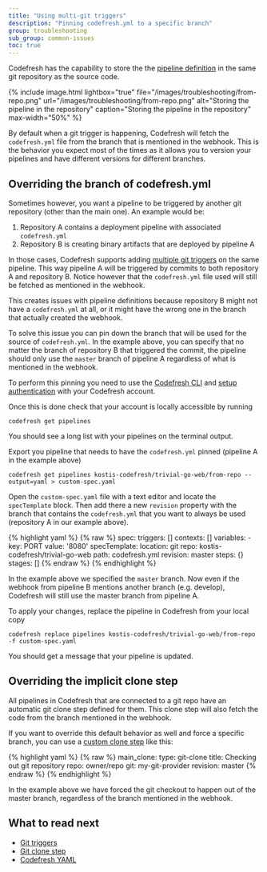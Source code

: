 ```yaml
---
title: "Using multi-git triggers"
description: "Pinning codefresh.yml to a specific branch"
group: troubleshooting
sub_group: common-issues
toc: true
---
```


Codefresh has the capability to store the the [pipeline definition]({{site.baseurl}}/docs/configure-ci-cd-pipeline/pipelines/#using-a-codefreshyml-for-the-source-code-repository) in the same git repository as the source code.


{% include 
image.html 
lightbox="true" 
file="/images/troubleshooting/from-repo.png" 
url="/images/troubleshooting/from-repo.png"
alt="Storing the pipeline in the repository" 
caption="Storing the pipeline in the repository"
max-width="50%"
%}



By default when a git trigger is happening, Codefresh will fetch the `codefresh.yml` file from the branch that is mentioned in the webhook. This is the behavior you expect most of the times as it allows you to version your pipelines and have different versions for different branches.

## Overriding the branch of codefresh.yml

Sometimes however, you want a pipeline to be triggered by another git repository (other than the main one). An example would be:

1. Repository A contains a deployment pipeline with associated `codefresh.yml`
1. Repository B is creating binary artifacts that are deployed by pipeline A

In those cases, Codefresh supports adding [multiple git triggers]({{site.baseurl}}/docs/configure-ci-cd-pipeline/triggers/git-triggers/) on the same pipeline. This way pipeline A will be triggered by commits to both repository A and repository B. Notice however that the `codefresh.yml` file used will still be fetched as mentioned in the webhook.

This creates issues with pipeline definitions because repository B might not have a `codefresh.yml` at all, or it might have the wrong one in the branch that actually created the webhook.

To solve this issue you can pin down the branch that will be used for the source of `codefresh.yml`. In the example above, you can specify that no matter the branch of repository B that triggered the commit, the pipeline should only use the `master` branch of pipeline A regardless of what is mentioned in the webhook.

To perform this pinning you need to use the [Codefresh CLI](https://codefresh-io.github.io/cli/installation/) and [setup authentication](https://codefresh-io.github.io/cli/getting-started/) with your Codefresh account.

Once this is done check that your account is locally accessible by running

```
codefresh get pipelines
```

You should see a long list with your pipelines on the terminal output.

Export you pipeline that needs to have the `codefresh.yml` pinned (pipeline A in the example above)

```
codefresh get pipelines kostis-codefresh/trivial-go-web/from-repo --output=yaml > custom-spec.yaml
```

Open the `custom-spec.yaml` file with a text editor and locate the `specTemplate` block. Then add there a new `revision` property with the branch that contains the `codefresh.yml` that you want to always be used (repository A in our example above).


{% highlight yaml %}
{% raw %}
spec:
  triggers: []
  contexts: []
  variables:
    - key: PORT
      value: '8080'
  specTemplate:
    location: git
    repo: kostis-codefresh/trivial-go-web
    path: codefresh.yml
    revision: master
  steps: {}
  stages: []
{% endraw %}
{% endhighlight %}

In the example above we specified the `master` branch. Now even if the webhook from pipeline B mentions another branch (e.g. develop), Codefresh will still use the master branch from pipeline A.

To apply your changes, replace the pipeline in Codefresh from your local copy

```
codefresh replace pipelines kostis-codefresh/trivial-go-web/from-repo -f custom-spec.yaml
```

You should get a message that your pipeline is updated.

## Overriding the implicit clone step

All pipelines in Codefresh that are connected to a git repo have an automatic git clone step defined for them. 
This clone step will also fetch the code from the branch mentioned in the webhook.

If you want to override this default behavior as well and force a specific branch, you can use a [custom clone step]({{site.baseurl}}/docs/codefresh-yaml/steps/git-clone/) like this:


{% highlight yaml %}
{% raw %}
main_clone:
  type: git-clone
  title: Checking out git repository
  repo: owner/repo
  git: my-git-provider
  revision: master
{% endraw %}
{% endhighlight %}

In the example above we have forced the git checkout to happen out of the master branch, regardless of the branch mentioned in the webhook.

## What to read next

* [Git triggers]({{site.baseurl}}/docs/configure-ci-cd-pipeline/triggers/git-triggers/)
* [Git clone step]({{site.baseurl}}/docs/codefresh-yaml/steps/git-clone/)
* [Codefresh YAML]({{site.baseurl}}/docs/codefresh-yaml/what-is-the-codefresh-yaml/)




